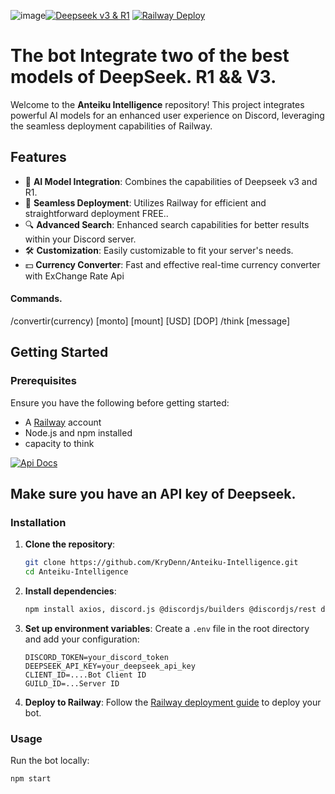 ![image](https://github.com/user-attachments/assets/2d04dc9f-cb22-401b-829a-4290943d1a57)[![Deepseek v3 & R1](https://img.shields.io/badge/Deepseek-v3%20%26%20R1-blue.svg)](https://deepseek.com)
[![Railway Deploy](https://img.shields.io/badge/Railway-Deploy-red.svg)](https://railway.app/)


# The bot Integrate two of the best models of DeepSeek. R1 && V3. 

Welcome to the **Anteiku Intelligence** repository! This project integrates powerful AI models for an enhanced user experience on Discord, leveraging the seamless deployment capabilities of Railway.

## Features

- 🤖 **AI Model Integration**: Combines the capabilities of Deepseek v3 and R1.
- 🚀 **Seamless Deployment**: Utilizes Railway for efficient and straightforward deployment FREE..
- 🔍 **Advanced Search**: Enhanced search capabilities for better results within your Discord server.
- 🛠️ **Customization**: Easily customizable to fit your server's needs.
- 💵 **Currency Converter**: Fast and effective real-time currency converter with ExChange Rate Api
#### Commands. 
/convertir(currency) [monto] [mount] [USD] [DOP]
/think [message]
## Getting Started

### Prerequisites

Ensure you have the following before getting started:
- A [Railway](https://railway.app/) account
- Node.js and npm installed
- capacity to think


[![Api Docs](https://upload.wikimedia.org/wikipedia/commons/e/ec/DeepSeek_logo.svg)](https://api-docs.deepseek.com/)
## Make sure you have an API key of Deepseek. 

### Installation

1. **Clone the repository**:
    ```bash
    git clone https://github.com/KryDenn/Anteiku-Intelligence.git
    cd Anteiku-Intelligence
    ```

2. **Install dependencies**:
    ```bash
    npm install axios, discord.js @discordjs/builders @discordjs/rest discord-api-types openai dotenv
    ```

3. **Set up environment variables**:
    Create a `.env` file in the root directory and add your configuration:
    ```env
    DISCORD_TOKEN=your_discord_token
    DEEPSEEK_API_KEY=your_deepseek_api_key
    CLIENT_ID=....Bot Client ID
    GUILD_ID=...Server ID
    ```

4. **Deploy to Railway**:
    Follow the [Railway deployment guide](https://docs.railway.app/deploy) to deploy your bot.

### Usage

Run the bot locally:
```bash
npm start

